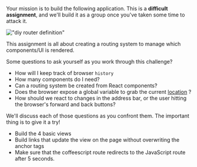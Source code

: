 
Your mission is to build the following application. This is a **difficult assignment**, and we'll build it as a group once you've taken some time to attack it.

!["diy router definition"]('./img/diy_router.png')

This assignment is all about creating a routing system to manage which components/UI is rendered.

Some questions to ask yourself as you work through this challenge?

* How will I keep track of browser `history`
* How many components do I need?
* Can a routing system be created from React components?
* Does the browser expose a global variable to grab the current [location](https://developer.mozilla.org/en-US/docs/Web/API/Location)
?
* How should we react to changes in the address bar, or the user hitting the browser's forward and back buttons?

We'll discuss each of those questions as you confront them. The important thing is to give it a try!

 * Build the 4 basic views
 * Build links that update the view on the page without overwriting the anchor tags
 * Make sure that the coffeescript route redirects to the JavaScript route after 5 seconds.